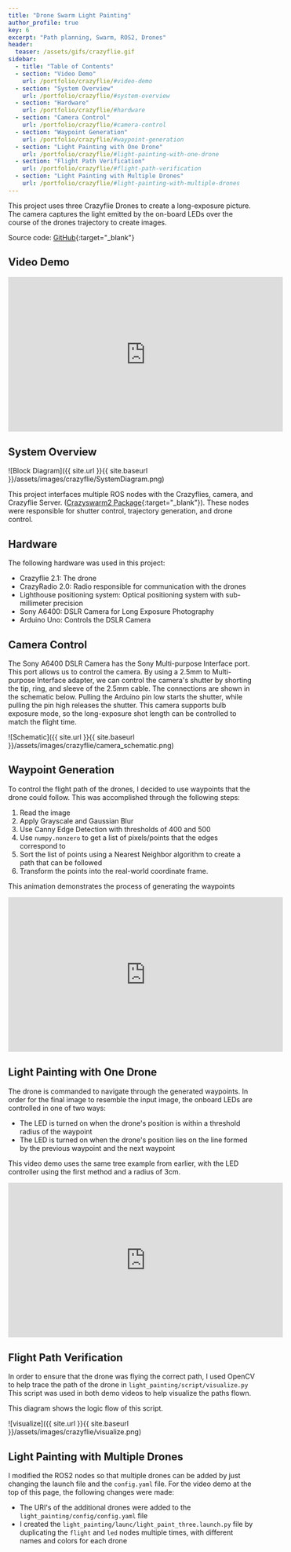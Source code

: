 ```yaml
---
title: "Drone Swarm Light Painting"
author_profile: true
key: 6
excerpt: "Path planning, Swarm, ROS2, Drones"
header:
  teaser: /assets/gifs/crazyflie.gif
sidebar:
  - title: "Table of Contents"
  - section: "Video Demo"
    url: /portfolio/crazyflie/#video-demo
  - section: "System Overview"
    url: /portfolio/crazyflie/#system-overview
  - section: "Hardware"
    url: /portfolio/crazyflie/#hardware
  - section: "Camera Control"
    url: /portfolio/crazyflie/#camera-control
  - section: "Waypoint Generation"
    url: /portfolio/crazyflie/#waypoint-generation
  - section: "Light Painting with One Drone"
    url: /portfolio/crazyflie/#light-painting-with-one-drone
  - section: "Flight Path Verification"
    url: /portfolio/crazyflie/#flight-path-verification
  - section: "Light Painting with Multiple Drones"
    url: /portfolio/crazyflie/#light-painting-with-multiple-drones
---
```

This project uses three Crazyflie Drones to create a long-exposure picture. The camera captures the light emitted by the on-board LEDs over the course of the drones trajectory to create images. 

Source code: [GitHub](https://github.com/kylew239/light-painting-swarm){:target="_blank"}

## Video Demo
<iframe width="560" height="315" src="https://www.youtube.com/embed/ww7sDnqF3a0?si=ehcX_rwx6OKvxZt9" title="YouTube video player" frameborder="0" allow="accelerometer; autoplay; clipboard-write; encrypted-media; gyroscope; picture-in-picture; web-share" allowfullscreen></iframe>

## System Overview
![Block Diagram]({{ site.url }}{{ site.baseurl }}/assets/images/crazyflie/SystemDiagram.png)

This project interfaces multiple ROS nodes with the Crazyflies, camera, and Crazyflie Server. ([Crazyswarm2 Package](https://imrclab.github.io/crazyswarm2/){:target="_blank"}). These nodes were responsible for shutter control, trajectory generation, and drone control.


## Hardware
The following hardware was used in this project:
* Crazyflie 2.1: The drone
* CrazyRadio 2.0: Radio responsible for communication with the drones
* Lighthouse positioning system: Optical positioning system with sub-millimeter precision
* Sony A6400: DSLR Camera for Long Exposure Photography
* Arduino Uno: Controls the DSLR Camera

## Camera Control
The Sony A6400 DSLR Camera has the Sony Multi-purpose Interface port. This port allows us to control the camera. By using a 2.5mm to Multi-purpose Interface adapter, we can control the camera's shutter by shorting the tip, ring, and sleeve of the 2.5mm cable. The connections are shown in the schematic below. Pulling the Arduino pin low starts the shutter, while pulling the pin high releases the shutter. This camera supports bulb exposure mode, so the long-exposure shot length can be controlled to match the flight time.

![Schematic]({{ site.url }}{{ site.baseurl }}/assets/images/crazyflie/camera_schematic.png)


## Waypoint Generation
To control the flight path of the drones, I decided to use waypoints that the drone could follow. This was accomplished through the following steps:
1. Read the image
2. Apply Grayscale and Gaussian Blur
3. Use Canny Edge Detection with thresholds of 400 and 500
4. Use `numpy.nonzero` to get a list of pixels/points that the edges correspond to
5. Sort the list of points using a Nearest Neighbor algorithm to create a path that can be followed
6. Transform the points into the real-world coordinate frame.

This animation demonstrates the process of generating the waypoints
<iframe width="560" height="315" src="https://www.youtube.com/embed/XoIfsbLARS8?si=EVLhfCZlSi3q5GVE" title="YouTube video player" frameborder="0" allow="accelerometer; autoplay; clipboard-write; encrypted-media; gyroscope; picture-in-picture; web-share" allowfullscreen></iframe>


## Light Painting with One Drone
The drone is commanded to navigate through the generated waypoints. In order for the final image to resemble the input image, the onboard LEDs are controlled in one of two ways:
* The LED is turned on when the drone's position is within a threshold radius of the waypoint
* The LED is turned on when the drone's position lies on the line formed by the previous waypoint and the next waypoint

This video demo uses the same tree example from earlier, with the LED controller using the first method and a radius of 3cm.
<iframe width="560" height="315" src="https://www.youtube.com/embed/ruHbgud3S4g?si=n_Qlzbt_qk-Qytv6" title="YouTube video player" frameborder="0" allow="accelerometer; autoplay; clipboard-write; encrypted-media; gyroscope; picture-in-picture; web-share" allowfullscreen></iframe>


## Flight Path Verification
In order to ensure that the drone was flying the correct path, I used OpenCV to help trace the path of the drone in `light_painting/script/visualize.py` This script was used in both demo videos to help visualize the paths flown.

This diagram shows the logic flow of this script.

![visualize]({{ site.url }}{{ site.baseurl }}/assets/images/crazyflie/visualize.png)

## Light Painting with Multiple Drones
I modified the ROS2 nodes so that multiple drones can be added by just changing the launch file and the `config.yaml` file. For the video demo at the top of this page, the following changes were made:
* The URI's of the additional drones were added to the `light_painting/config/config.yaml` file
* I created the `light_painting/launc/light_paint_three.launch.py` file by duplicating the `flight` and `led` nodes multiple times, with different names and colors for each drone
